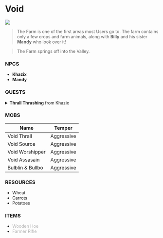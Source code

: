 # **Void**
![](/wiki/docs/img/Farm.png)
> The Farm is one of the first areas most Users go to. The farm contains only a few crops and farm animals, along with **Billy** and his sister **Mandy** who look over it! 

> The Farm springs off into the Valley.

### **NPCS**
- **Khazix**
- **Mandy**

### **QUESTS**
<details><summary><strong>Thrall Thrashing</strong> from Khazix</summary>
<strong>Summary</strong>:
<ol>
<li>Vanquish 30 Void Thralls</li>
<li>Bring 16 Thrall Eggs to Khazix</li>
</ol>	

Rewards:
<ul>
<li>4x Thrall Balls</li>
<li>300EXP</li>
<li>300 Slayer EXP</li>
<li>300 Void Reputation</li>
<li>250 Coins</li>
</ul>
</details>

### **MOBS**
**Name** | **Temper**
------------ | -------------
Void Thrall | Aggressive
Void Source | Aggressive
Void Worshipper | Aggressive
Void Assasain | Aggressive
Bulblin & Bullbo | Aggressive

### **RESOURCES**
- Wheat
- Carrots
- Potatoes

### **ITEMS**
- <span style="color:#B0B0B0;">Wooden Hoe</span>
- <span style="color:#B0B0B0;">Farmer Rifle</span>
